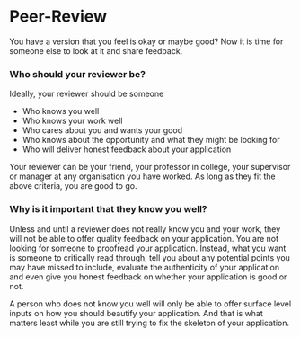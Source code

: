 # Peer-Review

You have a version that you feel is okay or maybe good? Now it is time for someone else to look at it and share feedback.

### **Who should your reviewer be?**

Ideally, your reviewer should be someone

* Who knows you well
* Who knows your work well
* Who cares about you and wants your good
* Who knows about the opportunity and what they might be looking for
* Who will deliver honest feedback about your application

Your reviewer can be your friend, your professor in college, your supervisor or manager at any organisation you have worked. As long as they fit the above criteria, you are good to go.

### **Why is it important that they know you well?**

Unless and until a reviewer does not really know you and your work, they will not be able to offer quality feedback on your application. You are not looking for someone to proofread your application. Instead, what you want is someone to critically read through, tell you about any potential points you may have missed to include, evaluate the authenticity of your application and even give you honest feedback on whether your application is good or not.

A person who does not know you well will only be able to offer surface level inputs on how you should beautify your application. And that is what matters least while you are still trying to fix the skeleton of your application.

